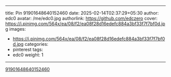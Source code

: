 
---
title: Pin 91901648640152460
date: 2025-02-14T02:37:29+05:30
author: edc0
avatar: /me/edc0.jpg
authorlink: https://github.com/edczero
cover: https://i.pinimg.com/564x/ea/08/f2/ea08f28d16edefc884a3bf33f7f7bf0d.jpg
images:
   - https://i.pinimg.com/564x/ea/08/f2/ea08f28d16edefc884a3bf33f7f7bf0d.jpg
categories:
  - pinterest
tags:
  - edc0
weight: 1
---

<!--more-->

[91901648640152460](https://in.pinterest.com/pin/91901648640152460/)

	